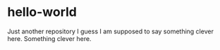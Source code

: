 # hello-world
Just another repository
I guess I am supposed to say something clever here.
Something clever here.
